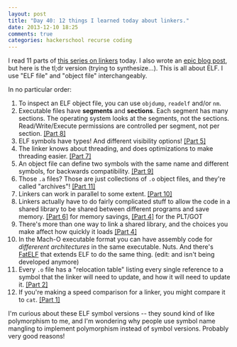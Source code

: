 ```yaml
---
layout: post
title: "Day 40: 12 things I learned today about linkers."
date: 2013-12-10 18:25
comments: true
categories: hackerschool recurse coding
---
```


I read 11 parts of
[this series on linkers](http://lwn.net/Articles/276782/) today. I
also wrote an
[epic blog post](http://jvns.ca/blog/2013/12/10/day-40-learning-about-linkers/),
but here is the tl;dr version (trying to synthesize...). This is all
about ELF. I use "ELF file" and "object file" interchangeably.

In no particular order:

1. To inspect an ELF object file, you can use `objdump`, `readelf`
   and/or `nm`.
2. Executable files have **segments** and **sections**. Each segment has
   many sections. The operating system looks at the segments, not the
   sections. Read/Write/Execute permissions are controlled per
   segment, not per section.
   [[Part 8]](http://www.airs.com/blog/archives/45)
3. ELF symbols have types! And different visibility options!
   [[Part 5]](http://www.airs.com/blog/archives/42)
4. The linker knows about threading, and does optimizations to make
   threading easier. [[Part 7]](http://www.airs.com/blog/archives/44)
5. An object file can define two symbols with the same name and
   different symbols, for backwards compatibility.
   [[Part 9]](http://www.airs.com/blog/archives/46)
6. Those `.a` files? Those are just collections of `.o` object files,
   and they're called "archives"!
   [[Part 11]](http://www.airs.com/blog/archives/48)
7. Linkers can work in parallel to some extent.
   [[Part 10]](http://www.airs.com/blog/archives/47)
8. Linkers actually have to do fairly complicated stuff to allow the
   code in a shared library to be shared between different programs
   and save memory. [[Part 6]](http://www.airs.com/blog/archives/43)
   for memory savings,
   [[Part 4]](http://www.airs.com/blog/archives/41) for the PLT/GOT
9. There's more than one way to link a shared library, and the choices
   you make affect how quickly it loads
   [[Part 4]](http://www.airs.com/blog/archives/41)
10. In the Mach-O executable format you can have assembly code for
   *differerent architectures* in the same executable. Nuts. And
   there's [FatELF](https://icculus.org/fatelf/) that extends ELF to
   do the same thing. (edit: and isn't being developed anymore)
11. Every `.o` file has a "relocation table" listing every single
    reference to a symbol that the linker will need to update, and how
    it will need to update it.
    [[Part 2]](http://www.airs.com/blog/archives/39)
12. If you're making a speed comparison for a linker, you might
    compare it to `cat`. [[Part 1]](http://www.airs.com/blog/archives/38)


I'm curious about these ELF symbol versions -- they sound kind of like
polymorphism to me, and I'm wondering why people use symbol name
mangling to implement polymorphism instead of symbol versions.
Probably very good reasons!
